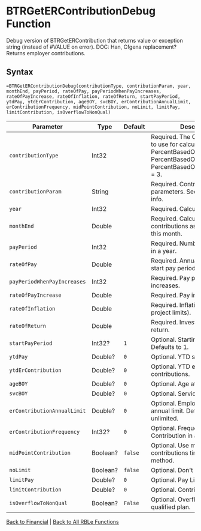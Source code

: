# BTRGetERContributionDebug Function

Debug version of BTRGetERContribution that returns value or exception string (instead of #VALUE on error).  DOC: Han, Cfgena replacement?  Returns employer contributions.

## Syntax

```excel
=BTRGetERContributionDebug(contributionType, contributionParam, year, monthEnd, payPeriod, rateOfPay, payPeriodWhenPayIncreases, rateOfPayIncrease, rateOfInflation, rateOfReturn, startPayPeriod, ytdPay, ytdErContribution, ageBOY, svcBOY, erContributionAnnualLimit, erContributionFrequency, midPointContribution, noLimit, limitPay, limitContribution, isOverflowToNonQual)
```

Parameter | Type | Default | Description
---|---|---|---
`contributionType` | Int32 |  | Required.  The ContributionType to use for calculations.  PercentBasedOnAge = 1, PercentBasedOnService = 2, PercentBasedOnAgePlusService = 3.
`contributionParam` | String |  | Required.  Contribution parameters.  See matchParm for info.
`year` | Int32 |  | Required.  Calculation year.
`monthEnd` | Double |  | Required.  Calculate contributions as of the end of this month.
`payPeriod` | Int32 |  | Required.  Number of Pay period in a year.
`rateOfPay` | Double |  | Required.  Annual Pay rate as of start pay period.
`payPeriodWhenPayIncreases` | Int32 |  | Required.  Pay period when pay increases.
`rateOfPayIncrease` | Double |  | Required.  Pay increase rate.
`rateOfInflation` | Double |  | Required.  Inflation rate (used to project limits).
`rateOfReturn` | Double |  | Required.  Investment rate of return.
`startPayPeriod` | Int32? | `1` | Optional.  Starting Pay period.  Defaults to 1.
`ytdPay` | Double? | `0` | Optional.  YTD savings pay.
`ytdErContribution` | Double? | `0` | Optional.  YTD employer contributions.
`ageBOY` | Double? | `0` | Optional.  Age at BOY.
`svcBOY` | Double? | `0` | Optional.  Service at BOY.
`erContributionAnnualLimit` | Double? | `0` | Optional.  Employer contribution annual limit. Defaults to unlimited.
`erContributionFrequency` | Int32? | `0` | Optional.  Frequency of ER Contribution in a year.
`midPointContribution` | Boolean? | `false` | Optional.  Use mid point contributions timing calculation method.
`noLimit` | Boolean? | `false` | Optional.  Don't apply IRS limit.
`limitPay` | Double? | `0` | Optional.  Pay Limit.
`limitContribution` | Double? | `0` | Optional.  Contribution limit.
`isOverflowToNonQual` | Boolean? | `False` | Optional.  Overflow to non qualified plan.

[Back to Financial](RBLeFinancial.md) | [Back to All RBLe Functions](RBLe.md#function-documentation)